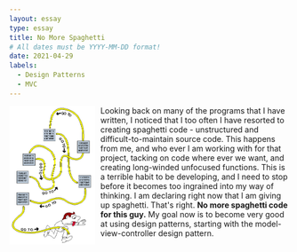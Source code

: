 ```yaml
---
layout: essay
type: essay
title: No More Spaghetti
# All dates must be YYYY-MM-DD format!
date: 2021-04-29
labels:
  - Design Patterns
  - MVC
---
```


<img style="float: left; padding-right: 10px" src="../images/spaghettiCode.gif" height="250" alt="spaghetti code meme"> 

Looking back on many of the programs that I have written, I noticed that I too often I have resorted to creating 
spaghetti code - unstructured and difficult-to-maintain source code. This happens from me, and who ever I am working
with for that project, tacking on code where ever we want, and creating long-winded unfocused functions. This is a 
terrible habit to be developing, and I need to stop before it becomes too ingrained into my way of thinking. I am
declaring right now that I am giving up spaghetti. That's right. **No more spaghetti code for this guy.** My goal now is 
to become very good at using design patterns, starting with the model-view-controller design pattern. 
